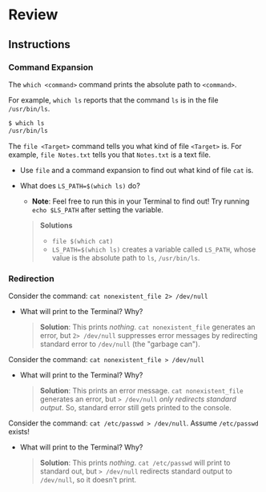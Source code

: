 # Review
## Instructions
### Command Expansion
The `which <command>` command prints the absolute path to `<command>`. 

For example, `which ls` reports that the command `ls` is in the file `/usr/bin/ls`.

  ```bash
  $ which ls
  /usr/bin/ls
  ```
The `file <Target>` command tells you what kind of file `<Target>` is. For example, `file Notes.txt` tells you that `Notes.txt` is a text file.

- Use `file` and a command expansion to find out what kind of file `cat` is.
- What does `LS_PATH=$(which ls)` do?
  - **Note**: Feel free to run this in your Terminal to find out! Try running `echo $LS_PATH` after setting the variable.

  > **Solutions**
  >   - `file $(which cat)`
  >   - `LS_PATH=$(which ls)` creates a variable called `LS_PATH`, whose value is the absolute path to `ls`, `/usr/bin/ls`.

### Redirection
Consider the command: `cat nonexistent_file 2> /dev/null`
- What will print to the Terminal? Why?
  > **Solution**: This prints _nothing_. `cat nonexistent_file` generates an error, but `2> /dev/null` suppresses error messages by redirecting standard error to `/dev/null` (the "garbage can").

Consider the command: `cat nonexistent_file > /dev/null`
- What will print to the Terminal? Why?
  > **Solution**: This prints an error message. `cat nonexistent_file` generates an error, but `> /dev/null` _only redirects standard output_. So, standard error still gets printed to the console.

Consider the command: `cat /etc/passwd > /dev/null`. Assume `/etc/passwd` exists!
- What will print to the Terminal? Why?
  > **Solution**: This prints _nothing_. `cat /etc/passwd` will print to standard out, but `> /dev/null` redirects standard output to `/dev/null`, so it doesn't print.
